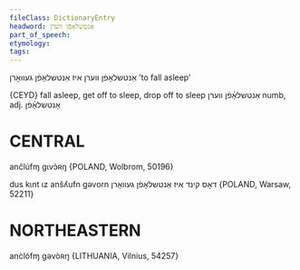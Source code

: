 ```yaml
---
fileClass: DictionaryEntry
headword: אַנטשלאָפֿן ווערן
part_of_speech: 
etymology: 
tags: 
---
```

אַנטשלאָפֿן ווערן
איז אַנטשלאָפֿן געוואָרן‏
'to fall asleep'

{CEYD}
fall asleep, get off to sleep, drop off to sleep אַנטשלאָ֜פֿן װערן
numb, adj. אַנטשלאָ֜פֿן

CENTRAL
========

ančlúfɱ gɩvɔ̀ʀŋ {POLAND, Wolbrom, 50196}

dus kɩnt ɩz anšʎufn gəvorn דאָס קינד איז אַנטשלאָפֿן געוואָרן {POLAND, Warsaw, 52211}

NORTHEASTERN
==============

anc̀lófɱ gəvòʀŋ {LITHUANIA, Vilnius, 54257}
